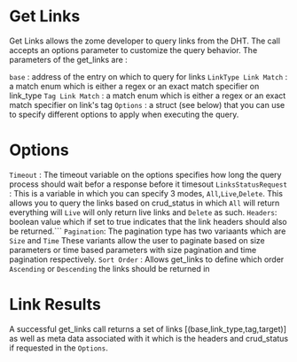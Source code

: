 # Get Links
Get Links allows the zome developer to query links from the DHT. The call accepts an options parameter to customize the query behavior. The parameters of the get_links are : 

`base` :  address of the entry on which to query for links
`LinkType Link Match` : a match enum which is either a regex or an exact match specifier on link_type
`Tag Link Match` : a match enum which is either a regex or an exact match specifier on link's tag
`Options` : a struct (see below) that you can use to specify different options to apply when executing the query.

# Options
`Timeout` : The timeout variable on the options specifies how long the query process should wait befor a response before it timesout
`LinksStatusRequest` : This is a variable in which you can specify 3 modes, `All`,`Live`,`Delete`. This allows you to query the links based on crud_status in which `All` will return everything will `Live` will only return live links and `Delete` as such.
`Headers`: boolean value which if set to true indicates that the link headers should also be returned.```
`Pagination`: The pagination type has two variaants which are `Size` and `Time` These variants allow the user to paginate based on size parameters or time based parameters with size pagination and time pagination respectively.
`Sort Order` : Allows get_links to define which order `Ascending` or `Descending` the links should be returned in

# Link Results

A successful get_links call returns a set of links [(base,link_type,tag,target)] as well as meta data associated with it which is the headers and crud_status if requested in the `Options`.  
 
